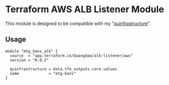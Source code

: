 # Terraform AWS ALB Listener Module

This module is designed to be compatible with my "[quinfrastructure](https://github.com/quangdaon/quinfrastructure)".

## Usage

```hcl
module "mtg_bans_alb" {
  source  = "app.terraform.io/Quangdao/alb-listener/aws"
  version = "0.0.2"

  quinfrastructure = data.tfe_outputs.core.values
  name             = "mtg-bans"
}
```